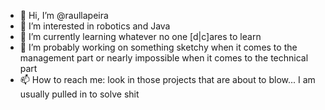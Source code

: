 - 👋 Hi, I’m @raullapeira
- 👀 I’m interested in robotics and Java
- 🌱 I’m currently learning whatever no one [d|c]ares to learn
- 💞️ I’m probably working on something sketchy when it comes to the management part or nearly impossible when it comes to the technical part
- 📫 How to reach me: look in those projects that are about to blow... I am usually pulled in to solve shit
